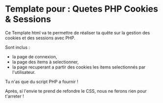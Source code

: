 # Template pour : Quetes  PHP Cookies & Sessions

Ce Template html va te permettre de réaliser ta quête sur la gestion des cookies et des sessions avec PHP. 

Sont inclus :

* la page de connexion, 
* la page des items à selectionner,
* la page recuperant a partir des cookies les items selectionnés par l'utilisateur.

Tu n'as que du script PHP a fournir !

Après, si l'envie te prend de refondre le CSS, nous ne ferons rien pour t'arreter !
